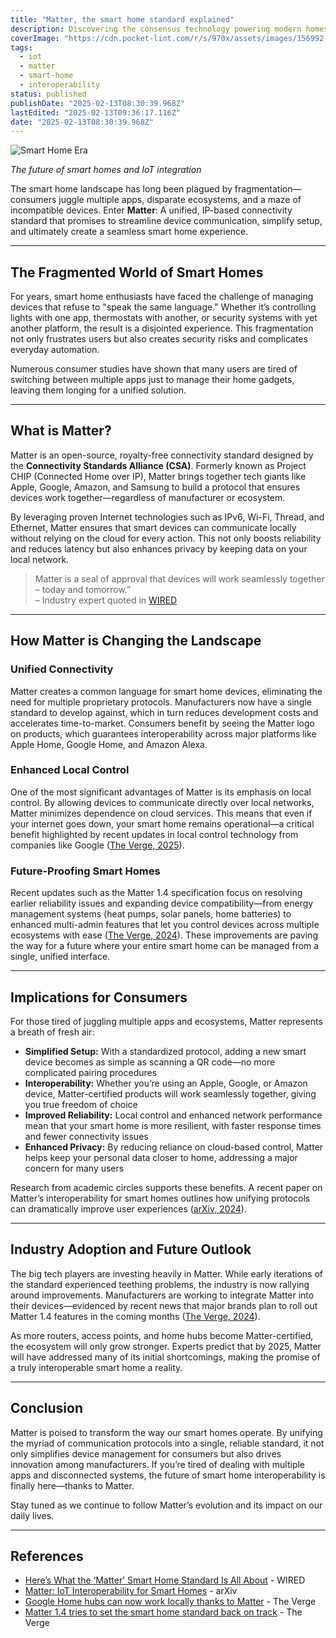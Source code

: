 ```yaml
---
title: "Matter, the smart home standard explained"
description: Discovering the consensus technology powering modern homes
coverImage: "https://cdn.pocket-lint.com/r/s/970x/assets/images/156992-smart-home-news-feature-what-is-matter-and-why-is-it-important-for-your-smart-home-image1-cijzjevbx2.jpg?v1"
tags:
  - iot
  - matter
  - smart-home
  - interoperability
status: published
publishDate: "2025-02-13T08:30:39.968Z"
lastEdited: "2025-02-13T09:36:17.116Z"
date: "2025-02-13T08:30:39.968Z"
---
```


![Smart Home Era](https://cdn.pocket-lint.com/r/s/970x/assets/images/156992-smart-home-news-feature-what-is-matter-and-why-is-it-important-for-your-smart-home-image1-cijzjevbx2.jpg?v1)

<div class="flex justify-center mb-20">
  <span class="text-sm text-center text-white/70"><em>The future of smart homes and IoT integration</em></span>
</div>

The smart home landscape has long been plagued by fragmentation—consumers juggle multiple apps, disparate ecosystems, and a maze of incompatible devices. Enter **Matter**: A unified, IP-based connectivity standard that promises to streamline device communication, simplify setup, and ultimately create a seamless smart home experience.

---

## The Fragmented World of Smart Homes

For years, smart home enthusiasts have faced the challenge of managing devices that refuse to "speak the same language." Whether it’s controlling lights with one app, thermostats with another, or security systems with yet another platform, the result is a disjointed experience. This fragmentation not only frustrates users but also creates security risks and complicates everyday automation.

Numerous consumer studies have shown that many users are tired of switching between multiple apps just to manage their home gadgets, leaving them longing for a unified solution.

---

## What is Matter?

Matter is an open-source, royalty-free connectivity standard designed by the **Connectivity Standards Alliance (CSA)**. Formerly known as Project CHIP (Connected Home over IP), Matter brings together tech giants like Apple, Google, Amazon, and Samsung to build a protocol that ensures devices work together—regardless of manufacturer or ecosystem.

By leveraging proven Internet technologies such as IPv6, Wi-Fi, Thread, and Ethernet, Matter ensures that smart devices can communicate locally without relying on the cloud for every action. This not only boosts reliability and reduces latency but also enhances privacy by keeping data on your local network.

> Matter is a seal of approval that devices will work seamlessly together – today and tomorrow.”  
> – Industry expert quoted in <a href="https://www.wired.com/story/what-is-matter/" target="_blank">WIRED</a>

---

## How Matter is Changing the Landscape

### Unified Connectivity

Matter creates a common language for smart home devices, eliminating the need for multiple proprietary protocols. Manufacturers now have a single standard to develop against, which in turn reduces development costs and accelerates time-to-market. Consumers benefit by seeing the Matter logo on products, which guarantees interoperability across major platforms like Apple Home, Google Home, and Amazon Alexa.

### Enhanced Local Control

One of the most significant advantages of Matter is its emphasis on local control. By allowing devices to communicate directly over local networks, Matter minimizes dependence on cloud services. This means that even if your internet goes down, your smart home remains operational—a critical benefit highlighted by recent updates in local control technology from companies like Google (<a href="https://www.theverge.com/2025/1/8/24338969/google-home-hubs-local-control-matter" target="_blank">The Verge, 2025</a>).

### Future-Proofing Smart Homes

Recent updates such as the Matter 1.4 specification focus on resolving earlier reliability issues and expanding device compatibility—from energy management systems (heat pumps, solar panels, home batteries) to enhanced multi-admin features that let you control devices across multiple ecosystems with ease (<a href="https://www.theverge.com/2024/11/7/24289972/matter-smart-home-standard-1-4-spec-new-features-device-types" target="_blank">The Verge, 2024</a>). These improvements are paving the way for a future where your entire smart home can be managed from a single, unified interface.

---

## Implications for Consumers

For those tired of juggling multiple apps and ecosystems, Matter represents a breath of fresh air:

- **Simplified Setup:** With a standardized protocol, adding a new smart device becomes as simple as scanning a QR code—no more complicated pairing procedures
- **Interoperability:** Whether you’re using an Apple, Google, or Amazon device, Matter-certified products will work seamlessly together, giving you true freedom of choice
- **Improved Reliability:** Local control and enhanced network performance mean that your smart home is more resilient, with faster response times and fewer connectivity issues
- **Enhanced Privacy:** By reducing reliance on cloud-based control, Matter helps keep your personal data closer to home, addressing a major concern for many users

Research from academic circles supports these benefits. A recent paper on Matter’s interoperability for smart homes outlines how unifying protocols can dramatically improve user experiences (<a href="https://arxiv.org/abs/2405.01618" target="_blank">arXiv, 2024</a>).

---

## Industry Adoption and Future Outlook

The big tech players are investing heavily in Matter. While early iterations of the standard experienced teething problems, the industry is now rallying around improvements. Manufacturers are working to integrate Matter into their devices—evidenced by recent news that major brands plan to roll out Matter 1.4 features in the coming months (<a href="https://www.theverge.com/2024/11/7/24289972/matter-smart-home-standard-1-4-spec-new-features-device-types" target="_blank">The Verge, 2024</a>).

As more routers, access points, and home hubs become Matter-certified, the ecosystem will only grow stronger. Experts predict that by 2025, Matter will have addressed many of its initial shortcomings, making the promise of a truly interoperable smart home a reality.

---

## Conclusion

Matter is poised to transform the way our smart homes operate. By unifying the myriad of communication protocols into a single, reliable standard, it not only simplifies device management for consumers but also drives innovation among manufacturers. If you’re tired of dealing with multiple apps and disconnected systems, the future of smart home interoperability is finally here—thanks to Matter.

Stay tuned as we continue to follow Matter’s evolution and its impact on our daily lives.

---

## References

- <a href="https://www.wired.com/story/what-is-matter/" target="_blank">Here’s What the ‘Matter’ Smart Home Standard Is All About</a> - WIRED
- <a href="https://arxiv.org/abs/2405.01618" target="_blank">Matter: IoT Interoperability for Smart Homes</a> - arXiv
- <a href="https://www.theverge.com/2025/1/8/24338969/google-home-hubs-local-control-matter" target="_blank">Google Home hubs can now work locally thanks to Matter</a> - The Verge
- <a href="https://www.theverge.com/2024/11/7/24289972/matter-smart-home-standard-1-4-spec-new-features-device-types" target="_blank">Matter 1.4 tries to set the smart home standard back on track</a> - The Verge
